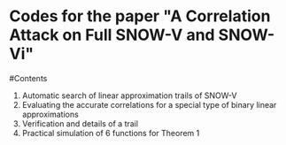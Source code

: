 # Codes for the paper "A Correlation Attack on Full SNOW-V and SNOW-Vi"
#Contents
1. Automatic search of linear approximation trails of SNOW-V
2. Evaluating the accurate correlations for a special type of binary linear approximations
3. Verification and details of a trail
4. Practical simulation of 6 functions for Theorem 1
